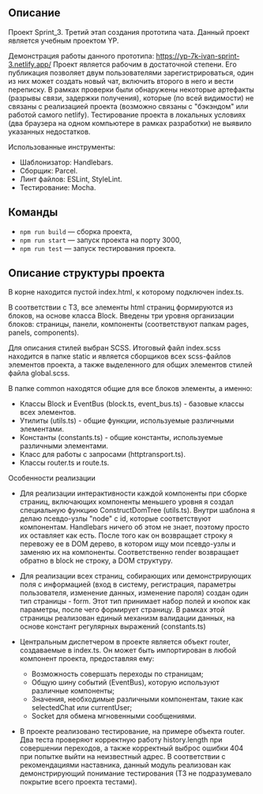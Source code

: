 ## Описание

Проект Sprint_3. Третий этап создания прототипа чата. Данный проект является учебным проектом YP.

Демонстрация работы данного прототипа: https://yp-7k-ivan-sprint-3.netlify.app/
Проект является рабочим в достаточной степени. Его публикация позволяет двум
пользователями зарегистрироваться, один из них может создать новый чат, включить второго в него и вести переписку. В
рамках проверки были обнаружены некоторые артефакты (разрывы связи, задержки получения), которые (по всей видимости)
не связаны с реализацией проекта (возможно связаны с "бэкэндом" или работой самого netlify). Тестирование проекта в
локальных условиях (два браузера на одном компьютере в рамках разработки) не выявило указанных недостатков.

Использованные инструменты:
- Шаблонизатор: Handlebars.
- Сборщик: Parcel.
- Линт файлов: ESLint, StyleLint.
- Тестирование: Mocha.

## Команды

- `npm run build` — сборка проекта,
- `npm run start` — запуск проекта на порту 3000,
- `npm run test`  — запуск тестирования проекта.

## Описание структуры проекта

В корне находится пустой index.html, к которому подключен index.ts.

В соответствии с ТЗ, все элементы html страниц формируются из блоков, на основе класса Block.
Введены три уровня организации блоков: страницы, панели, компоненты (соответствуют папкам pages, panels, components).

Для описания стилей выбран SCSS. Итоговый файл index.scss находится в папке static и является сборщиков всех scss-файлов
элементов проекта, а также выделенного для общих элементов стилей файла global.scss.

В папке common находятся общие для все блоков элементы, а именно:
- Классы Block и EventBus (block.ts, event_bus.ts) - базовые классы всех элементов.
- Утилиты (utils.ts) - общие функции, используемые различными элементами.
- Константы (constants.ts) - общие константы, используемые различными элементами.
- Класс для работы с запросами (httptransport.ts).
- Классы router.ts и route.ts.

Особенности реализации

- Для реализации интерактивности каждой компоненты при сборке страниц, включающих компоненты меньшего уровня
  я создал специальную функцию ConstructDomTree (utils.ts). Внутри шаблона я делаю псевдо-узлы "node" с id,
  которые соответствуют компонентам. Handlebars ничего об этом не знает, поэтому просто их оставляет как есть.
  После того как он возвращает строку я перевожу ее в DOM дерево, в котором ищу мои псевдо-узлы и заменяю
  их на компоненты. Соответственно render возвращает обратно в block не строку, а DOM структуру.

- Для реализации всех страниц, собирающих или демонстрирующих поля с информацией (вход в систему, регистрация,
  параметры пользователя, изменение данных, изменение пароля) создан один тип страницы - form. Этот тип принимает
  набор полей и кнопок как параметры, после чего формирует страницу. В рамках этой страницы реализован единый механизм
  валидации данных, на основе констант регулярных выражений (constants.ts)

- Центральным диспетчером в проекте является объект router, создаваемые в index.ts. Он может быть импортирован в любой 
  компонент проекта, предоставляя ему: 
  - Возможность совершать переходы по страницам;
  - Общую шину событий (EventBus), которую используют различные компоненты;
  - Значения, необходимые различными компонентам, такие как selectedChat или currentUser;
  - Socket для обмена мгновенными сообщениями.

- В проекте реализовано тестирование, на примере объекта router. Два теста проверяют корректную работу history.length
  при совершении переходов, а также корректный выброс ошибки 404 при попытке выйти на неизвестный адрес. В соответствии 
  с рекомендациями наставника, данный модуль реализован как демонстрирующий понимание тестирования (ТЗ не подразумевало 
  покрытие всего проекта тестами).


